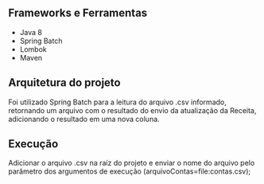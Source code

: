 ## Frameworks e Ferramentas

* Java 8
* Spring Batch
* Lombok
* Maven

## Arquitetura do projeto

Foi utilizado Spring Batch para a leitura do arquivo .csv informado, retornando um arquivo com o resultado do envio da atualização da Receita, adicionando o resultado em uma nova coluna.

## Execução

Adicionar o arquivo .csv na raíz do projeto e enviar o nome do arquivo pelo parâmetro dos argumentos de execução (arquivoContas=file:contas.csv);

